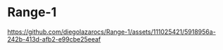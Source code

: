 # Range-1

https://github.com/diegolazarocs/Range-1/assets/111025421/5918956a-242b-413d-afb2-e99cbe25eeaf

